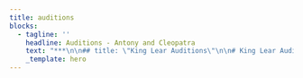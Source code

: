 ```yaml
---
title: auditions
blocks:
  - tagline: ''
    headline: Auditions - Antony and Cleopatra
    text: "***\n\n## title: \"King Lear Auditions\"\n\n# King Lear Auditions\n\n## King Lear Synopsis\n\nKing Lear is a tragedy that explores the dark sides of power and betrayal as Lear, the aging king of Britain, divides his kingdom among his daughters, leading to betrayal, madness, and downfall. This production aims to bring the rich Shakespearean tale to life.\n\n## A Note from our Director\n\nWelcome to our audition process! We're excited to embark on this journey of bringing one of Shakespeare's greatest works to the stage. Our vision is to create a compelling and authentic production that resonates with audiences.\n\n## Audition Registration\n\nTo be part of this production, please [fill out the Audition Registration Form](https://example.com/audition-form).\n\n## Audition Dates\n\n* **Wednesday, 22 November:** 7:30 - 9:30 PM\n* **Saturday, 25 November:** 1:30 - 4:00 PM\n\n\\##Location\r\nTheatre Enaf, Agia Fila\n"
    _template: hero
---
```


